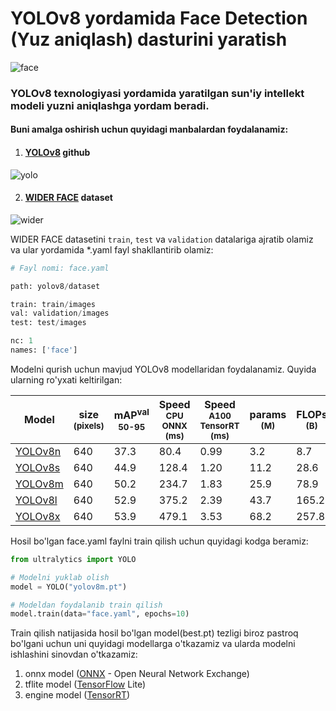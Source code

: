 # YOLOv8 yordamida Face Detection (Yuz aniqlash) dasturini yaratish
![face](https://i.pinimg.com/originals/2b/db/ee/2bdbeec2feb61c059e86b4868a970879.jpg)

### YOLOv8 texnologiyasi yordamida yaratilgan sun'iy intellekt modeli yuzni aniqlashga yordam beradi.
#### Buni amalga oshirish uchun quyidagi manbalardan foydalanamiz:

1. #### [YOLOv8](https://github.com/ultralytics/ultralytics) github
![yolo](https://cdn-images-1.medium.com/v2/resize:fill:1600:480/gravity:fp:0.5:0.4/1*9gavyPR_Z0NHBm8mu6Z5dA.png)

2. #### [WIDER FACE](http://shuoyang1213.me/WIDERFACE/) dataset
![wider](https://machinelearningmastery.ru/img/0-507943-363418.jpeg)

WIDER FACE datasetini ```train```, ```test``` va ```validation``` datalariga ajratib olamiz va ular yordamida *.yaml fayl shakllantirib olamiz:

```python
# Fayl nomi: face.yaml

path: yolov8/dataset

train: train/images
val: validation/images
test: test/images

nc: 1
names: ['face']
```
Modelni qurish uchun mavjud YOLOv8 modellaridan foydalanamiz. Quyida ularning ro'yxati keltirilgan:

| Model                                                                                | size<br><sup>(pixels) | mAP<sup>val<br>50-95 | Speed<br><sup>CPU ONNX<br>(ms) | Speed<br><sup>A100 TensorRT<br>(ms) | params<br><sup>(M) | FLOPs<br><sup>(B) |
| ------------------------------------------------------------------------------------ | --------------------- | -------------------- | ------------------------------ | ----------------------------------- | ------------------ | ----------------- |
| [YOLOv8n](https://github.com/ultralytics/assets/releases/download/v0.0.0/yolov8n.pt) | 640                   | 37.3                 | 80.4                           | 0.99                                | 3.2                | 8.7               |
| [YOLOv8s](https://github.com/ultralytics/assets/releases/download/v0.0.0/yolov8s.pt) | 640                   | 44.9                 | 128.4                          | 1.20                                | 11.2               | 28.6              |
| [YOLOv8m](https://github.com/ultralytics/assets/releases/download/v0.0.0/yolov8m.pt) | 640                   | 50.2                 | 234.7                          | 1.83                                | 25.9               | 78.9              |
| [YOLOv8l](https://github.com/ultralytics/assets/releases/download/v0.0.0/yolov8l.pt) | 640                   | 52.9                 | 375.2                          | 2.39                                | 43.7               | 165.2             |
| [YOLOv8x](https://github.com/ultralytics/assets/releases/download/v0.0.0/yolov8x.pt) | 640                   | 53.9                 | 479.1                          | 3.53                                | 68.2               | 257.8             |
 
Hosil bo'lgan face.yaml faylni train qilish uchun quyidagi kodga beramiz:
```python
from ultralytics import YOLO

# Modelni yuklab olish
model = YOLO("yolov8m.pt")

# Modeldan foydalanib train qilish
model.train(data="face.yaml", epochs=10)
```

Train qilish natijasida hosil bo'lgan model(best.pt) tezligi biroz pastroq bo'lgani uchun uni quyidagi modellarga o'tkazamiz va ularda modelni ishlashini sinovdan o'tkazamiz:

1. onnx model ([ONNX](https://onnx.ai/) - Open Neural Network Exchange)
2. tflite model ([TensorFlow](https://www.tensorflow.org/lite/guide?hl=ru) Lite) 
3. engine model ([TensorRT](https://developer.nvidia.com/tensorrt))

